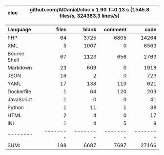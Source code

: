 
cloc|github.com/AlDanial/cloc v 1.90  T=0.13 s (1545.8 files/s, 324383.3 lines/s)
--- | ---

Language|files|blank|comment|code
:-------|-------:|-------:|-------:|-------:
PHP|64|3725|6805|14264
XML|5|1007|0|6563
Bourne Shell|67|1123|656|2769
Markdown|23|609|0|1918
JSON|16|2|0|723
YAML|17|138|110|621
Dockerfile|1|64|120|203
JavaScript|1|0|0|41
Python|1|11|1|38
HTML|2|4|0|17
INI|1|4|5|9
--------|--------|--------|--------|--------
SUM:|198|6687|7697|27166

